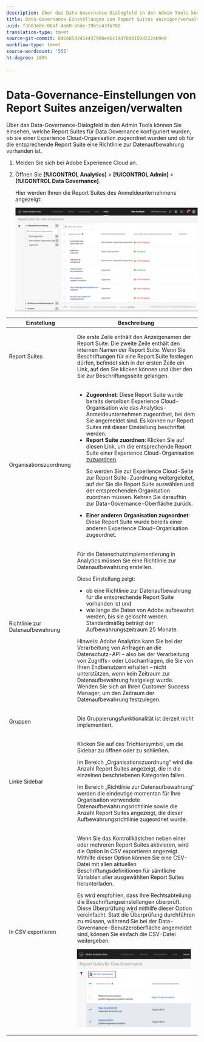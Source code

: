 ```yaml
---
description: Über das Data-Governance-Dialogfeld in den Admin Tools können Sie einsehen, welche Report Suites für Data Governance konfiguriert wurden, ob sie einer Experience Cloud-Organisation zugeordnet wurden und ob für die entsprechende Report Suite eine Richtlinie zur Datenaufbewahrung vorhanden ist.
title: Data-Governance-Einstellungen von Report Suites anzeigen/verwalten
uuid: f3b83e8e-00af-4a60-a5de-29b5c43f6788
translation-type: tm+mt
source-git-commit: 8d6685d241443798be46c19d70d8150d222ab9e8
workflow-type: tm+mt
source-wordcount: '555'
ht-degree: 100%

---
```



# Data-Governance-Einstellungen von Report Suites anzeigen/verwalten

Über das Data-Governance-Dialogfeld in den Admin Tools können Sie einsehen, welche Report Suites für Data Governance konfiguriert wurden, ob sie einer Experience Cloud-Organisation zugeordnet wurden und ob für die entsprechende Report Suite eine Richtlinie zur Datenaufbewahrung vorhanden ist.

1. Melden Sie sich bei Adobe Experience Cloud an.
1. Öffnen Sie **[!UICONTROL Analytics]** > **[!UICONTROL Admin]** > **[!UICONTROL Data Governance]**.

   Hier werden Ihnen die Report Suites des Anmeldeunternehmens angezeigt:

   ![](assets/privacy_setup_an.png)

<table id="table_448292730FF0475E9DCB731882F9A29B"> 
 <thead> 
  <tr> 
   <th colname="col1" class="entry"> Einstellung </th> 
   <th colname="col2" class="entry"> Beschreibung </th> 
  </tr> 
 </thead>
 <tbody> 
  <tr> 
   <td colname="col1"> <p>Report Suites </p> </td> 
   <td colname="col2"> <p>Die erste Zeile enthält den Anzeigenamen der Report Suite. Die zweite Zeile enthält den internen Namen der Report Suite. Wenn Sie Beschriftungen für eine Report Suite festlegen dürfen, befindet sich in der ersten Zeile ein Link, auf den Sie klicken können und über den Sie zur Beschriftungsseite gelangen. </p> </td> 
  </tr> 
  <tr> 
   <td colname="col1"> <p>Organisationszuordnung </p> </td> 
   <td colname="col2"> 
    <ul id="ul_EF8F613B0C5E42D19DB60BD0C89C114B"> 
     <li id="li_B35EE88555F547EFBF55ADE9D0C9EC3B"><b>Zugeordnet</b>: Diese Report Suite wurde bereits derselben Experience Cloud-Organisation wie das Analytics-Anmeldeunternehmen zugeordnet, bei dem Sie angemeldet sind. Es können nur Report Suites mit dieser Einstellung beschriftet werden. </li> 
     <li id="li_4E800BF80CFF477BAA091EF272D9071C"><b>Report Suite zuordnen</b>: Klicken Sie auf diesen Link, um die entsprechende Report Suite einer Experience Cloud-Organisation <a href="https://docs.adobe.com/content/help/de-DE/core-services/interface/about-core-services/report-suite-mapping.html">zuzuordnen</a>. <p>So werden Sie zur Experience Cloud-Seite zur Report Suite-Zuordnung weitergeleitet, auf der Sie die Report Suite auswählen und der entsprechenden Organisation zuordnen müssen. Kehren Sie daraufhin zur Data-Governance-Oberfläche zurück. </p> </li> 
     <li id="li_FF825A65D089487BBF5FCB0D74D41CD7"><b>Einer anderen Organisation zugeordnet</b>: Diese Report Suite wurde bereits einer anderen Experience Cloud-Organisation zugeordnet. </li> 
    </ul> </td> 
  </tr> 
  <tr> 
   <td colname="col1"> <p>Richtlinie zur Datenaufbewahrung </p> </td> 
   <td colname="col2"> <p>Für die Datenschutzimplementierung in Analytics müssen Sie eine Richtlinie zur Datenaufbewahrung erstellen. </p> <p>Diese Einstellung zeigt: </p> 
    <ul> 
     <li>ob eine Richtlinie zur Datenaufbewahrung für die entsprechende Report Suite vorhanden ist und </li> 
     <li>wie lange die Daten von Adobe aufbewahrt werden, bis sie gelöscht werden. Standardmäßig beträgt der Aufbewahrungszeitraum 25 Monate. </li> 
    </ul> <p>Hinweis: Adobe Analytics kann Sie bei der Verarbeitung von Anfragen an die Datenschutz-API – also bei der Verarbeitung von Zugriffs- oder Löschanfragen, die Sie von Ihren Endbenutzern erhalten – nicht unterstützen, wenn kein Zeitraum zur Datenaufbewahrung festgelegt wurde. Wenden Sie sich an Ihren Customer Success Manager, um den Zeitraum der Datenaufbewahrung festzulegen. </p> </td> 
  </tr> 
  <tr> 
   <td colname="col1"> <p>Gruppen </p> </td> 
   <td colname="col2"> <p>Die Gruppierungsfunktionalität ist derzeit nicht implementiert. </p> </td> 
  </tr> 
  <tr> 
   <td colname="col1"> <p>Linke Sidebar </p> </td> 
   <td colname="col2"> <p>Klicken Sie auf das Trichtersymbol, um die Sidebar zu öffnen oder zu schließen. </p> <p>Im Bereich „Organisationszuordnung“ wird die Anzahl Report Suites angezeigt, die in die einzelnen beschriebenen Kategorien fallen. </p> <p>Im Bereich „Richtlinie zur Datenaufbewahrung“ werden die eindeutige momentan für Ihre Organisation verwendete Datenaufbewahrungsrichtlinie sowie die Anzahl Report Suites angezeigt, die dieser Aufbewahrungsrichtlinie zugeordnet wurde. </p> </td> 
  </tr> 
  <tr> 
   <td colname="col1"> <p>In CSV exportieren </p> </td> 
   <td colname="col2"> <p>Wenn Sie das Kontrollkästchen neben einer oder mehreren Report Suites aktivieren, wird die Option <span class="uicontrol">In CSV exportieren</span> angezeigt. Mithilfe dieser Option können Sie eine CSV-Datei mit allen aktuellen Beschriftungsdefinitionen für sämtliche Variablen aller ausgewählten Report Suites herunterladen. </p> <p>Es wird empfohlen, dass Ihre Rechtsabteilung die Beschriftungseinstellungen überprüft. Diese Überprüfung wird mithilfe dieser Option vereinfacht. Statt die Überprüfung durchführen zu müssen, während Sie bei der Data-Governance-Benutzeroberfläche angemeldet sind, können Sie einfach die CSV-Datei weitergeben. </p> <p><img placement="break"  src="assets/export_csv.png" width="300px" id="image_5FE821B2D07B402D8E0F6FE53D6FC52E" /> </p> </td> 
  </tr> 
 </tbody> 
</table>

